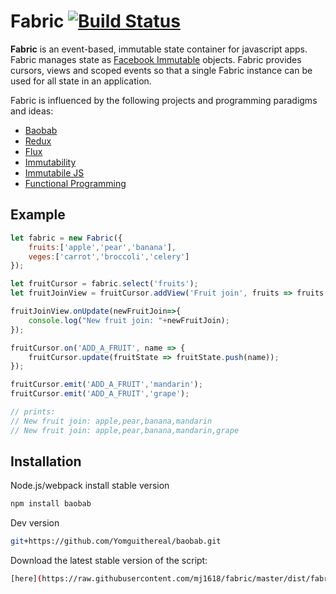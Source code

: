 # Fabric [![Build Status](https://travis-ci.org/mj1618/fabric.svg)](https://travis-ci.org/mj1618/fabric)


**Fabric** is an event-based, immutable state container for javascript apps. Fabric manages state as [Facebook Immutable](https://facebook.github.io/immutable-js/) objects. Fabric provides cursors, views and scoped events so that a single Fabric instance can be used for all state in an application.

Fabric is influenced by the following projects and programming paradigms and ideas:
* [Baobab](https://github.com/Yomguithereal/baobab)
* [Redux](https://github.com/reactjs/redux)
* [Flux](https://facebook.github.io/flux/)
* [Immutability](https://en.wikipedia.org/wiki/Immutable_object)
* [Immutabile JS](https://facebook.github.io/immutable-js/)
* [Functional Programming](https://en.wikipedia.org/wiki/Functional_programming)

## Example

```js
let fabric = new Fabric({
    fruits:['apple','pear','banana'],
    veges:['carrot','broccoli','celery']
});

let fruitCursor = fabric.select('fruits');
let fruitJoinView = fruitCursor.addView('Fruit join', fruits => fruits.join());

fruitJoinView.onUpdate(newFruitJoin=>{
    console.log("New fruit join: "+newFruitJoin);
});

fruitCursor.on('ADD_A_FRUIT', name => {
    fruitCursor.update(fruitState => fruitState.push(name));
});

fruitCursor.emit('ADD_A_FRUIT','mandarin');
fruitCursor.emit('ADD_A_FRUIT','grape');

// prints:
// New fruit join: apple,pear,banana,mandarin
// New fruit join: apple,pear,banana,mandarin,grape
```

## Installation

Node.js/webpack install stable version
```sh
npm install baobab
```

Dev version
```sh
git+https://github.com/Yomguithereal/baobab.git
```

Download the latest stable version of the script:
```sh
[here](https://raw.githubusercontent.com/mj1618/fabric/master/dist/fabric.min.js)
```


